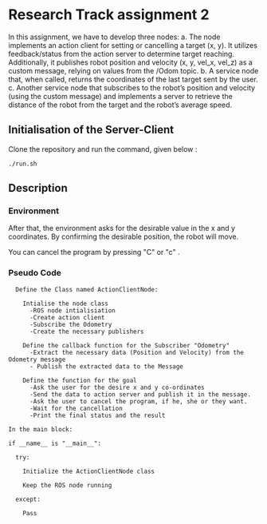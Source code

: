 # Research Track assignment 2
In this assignment, we have to develop three nodes:
a. The node implements an action client for setting or cancelling a target (x, y). It utilizes feedback/status from the action server to determine target reaching. Additionally, it publishes robot position and velocity (x, y, vel_x, vel_z) as a custom message, relying on values from the /Odom topic.
b. A service node that, when called, returns the coordinates of the last target sent by the user.
c. Another service node that subscribes to the robot’s position and velocity (using the custom message) and implements a server to retrieve the distance of the robot from the target and the robot’s average speed. 

## Initialisation of the Server-Client
Clone the repository and run the command, given below :
```
./run.sh
```

## Description

### Environment
After that, the environment asks for the desirable value in the x and y coordinates. 
By confirming the desirable position, the robot will move.

You can cancel the program by pressing "C" or "c" . 

### Pseudo Code
```
  Define the Class named ActionClientNode:
  
    Intialise the node class
      -ROS node intialisiation
      -Create action client
      -Subscribe the Odometry
      -Create the necessary publishers

    Define the callback function for the Subscriber "Odometry"
      -Extract the necessary data (Position and Velocity) from the Odometry message
      - Publish the extracted data to the Message

    Define the function for the goal
      -Ask the user for the desire x and y co-ordinates
      -Send the data to action server and publish it in the message. 
      -Ask the user to cancel the program, if he, she or they want. 
      -Wait for the cancellation 
      -Print the final status and the result

In the main block:

if __name__ is "__main__":

  try:
  
    Initialize the ActionClientNode class
    
    Keep the ROS node running
    
  except:
  
    Pass
```
